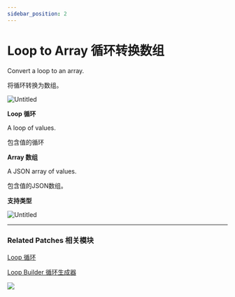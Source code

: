 ```yaml
---
sidebar_position: 2
---
```


# Loop to Array 循环转换数组

Convert a loop to an array.

将循环转换为数组。

![Untitled](https://s3.us-west-2.amazonaws.com/secure.notion-static.com/46f2e117-7b9b-423f-96d0-64c2de505193/Untitled.png?X-Amz-Algorithm=AWS4-HMAC-SHA256&X-Amz-Content-Sha256=UNSIGNED-PAYLOAD&X-Amz-Credential=AKIAT73L2G45EIPT3X45%2F20220602%2Fus-west-2%2Fs3%2Faws4_request&X-Amz-Date=20220602T173727Z&X-Amz-Expires=86400&X-Amz-Signature=a6b6b952c05d090bbd116d29eda69c8227ca55eb39907f3b2f3187cf8dde5994&X-Amz-SignedHeaders=host&response-content-disposition=filename%20%3D%22Untitled.png%22&x-id=GetObject)

**Loop 循环**

A loop of values.

包含值的循环

**Array 数组**

A JSON array of values.

包含值的JSON数组。

**支持类型**

![Untitled](https://s3.us-west-2.amazonaws.com/secure.notion-static.com/05781741-b701-4cd8-8b01-a9a6cef1e8ca/Untitled.png?X-Amz-Algorithm=AWS4-HMAC-SHA256&X-Amz-Content-Sha256=UNSIGNED-PAYLOAD&X-Amz-Credential=AKIAT73L2G45EIPT3X45%2F20220602%2Fus-west-2%2Fs3%2Faws4_request&X-Amz-Date=20220602T173735Z&X-Amz-Expires=86400&X-Amz-Signature=cb04d1748755ee2a20a525729a112c5a7770e075b70e52f4afd2ca33cbab256d&X-Amz-SignedHeaders=host&response-content-disposition=filename%20%3D%22Untitled.png%22&x-id=GetObject)

------

### Related Patches 相关模块

[Loop 循环](https://www.notion.so/Loop-6cc974bf77e84e7aaf7836927011540b)

[Loop Builder 循环生成器](https://www.notion.so/Loop-Builder-64d346e189494fa9b48050aac8eb8eff)

![](https://s3.us-west-2.amazonaws.com/secure.notion-static.com/6035b1af-e461-42df-a181-f2714f89d88c/Untitled.png?X-Amz-Algorithm=AWS4-HMAC-SHA256&X-Amz-Content-Sha256=UNSIGNED-PAYLOAD&X-Amz-Credential=AKIAT73L2G45EIPT3X45%2F20220602%2Fus-west-2%2Fs3%2Faws4_request&X-Amz-Date=20220602T173741Z&X-Amz-Expires=86400&X-Amz-Signature=1639e9d62230179e8a2afc0d29222b5ea4bc2ccdb4fff5f23ae2013b29dc6a72&X-Amz-SignedHeaders=host&response-content-disposition=filename%20%3D%22Untitled.png%22&x-id=GetObject)
